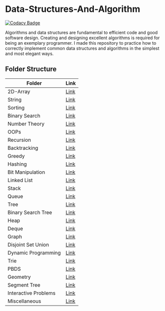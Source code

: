 # Data-Structures-And-Algorithm

[![Codacy Badge](https://api.codacy.com/project/badge/Grade/63b1e3a050eb4e6bb1c7c0862480b5cb)](https://app.codacy.com/gh/rudrakshi99/Data-Structures-And-Algorithm?utm_source=github.com&utm_medium=referral&utm_content=rudrakshi99/Data-Structures-And-Algorithm&utm_campaign=Badge_Grade)

Algorithms and data structures are fundamental to efficient code and good software design. Creating and designing excellent algorithms is required for being an exemplary programmer. I made this repository to practice how to correctly implement common data structures and algorithms in the simplest and most elegant ways.

## Folder Structure

| Folder               | Link                                                                                                     |
| -------------------- | -------------------------------------------------------------------------------------------------------- |
| 2D-Array             | [Link](https://github.com/rudrakshi99/Data-Structures-And-Algorithm/tree/master/2-D%20Array)             |
| String               | [Link](https://github.com/rudrakshi99/Data-Structures-And-Algorithm/tree/master/String)                  |
| Sorting              | [Link](https://github.com/rudrakshi99/Data-Structures-And-Algorithm/tree/master/sorting_algo)            |
| Binary Search        | [Link](https://github.com/rudrakshi99/Data-Structures-And-Algorithm/tree/master/Binary_Search)
| Number Theory        | [Link](https://github.com/rudrakshi99/Data-Structures-And-Algorithm/tree/master/Number_theory)           |
| OOPs                 | [Link](https://github.com/rudrakshi99/Data-Structures-And-Algorithm/tree/master/class)                   |
| Recursion            | [Link](https://github.com/rudrakshi99/Data-Structures-And-Algorithm/tree/master/Recursion)               |
| Backtracking         | [Link](https://github.com/rudrakshi99/Data-Structures-And-Algorithm/tree/master/Recursion_Advance)       |
| Greedy               | [Link](https://github.com/rudrakshi99/Data-Structures-And-Algorithm/tree/master/Greedy_Algo)             |
| Hashing              | [Link](https://github.com/rudrakshi99/Data-Structures-And-Algorithm/tree/master/Hashing)                 |
| Bit Manipulation     | [Link](https://github.com/rudrakshi99/Data-Structures-And-Algorithm/tree/master/Bit_manipulation)        |
| Linked List          | [Link](https://github.com/rudrakshi99/Data-Structures-And-Algorithm/tree/master/Linked_List)             |
| Stack                | [Link](https://github.com/rudrakshi99/Data-Structures-And-Algorithm/tree/master/Stack)                   |
| Queue                | [Link](https://github.com/rudrakshi99/Data-Structures-And-Algorithm/tree/master/Queue)                   |
| Tree                 | [Link](https://github.com/rudrakshi99/Data-Structures-And-Algorithm/tree/master/Tree)                    |
| Binary Search Tree   | [Link](https://github.com/rudrakshi99/Data-Structures-And-Algorithm/tree/master/Tree/Binary_Search_tree) |
| Heap                 | [Link](https://github.com/rudrakshi99/Data-Structures-And-Algorithm/tree/master/Heap)                    |
| Deque                | [Link](https://github.com/rudrakshi99/Data-Structures-And-Algorithm/tree/master/Deque)                   |
| Graph                | [Link](https://github.com/rudrakshi99/Data-Structures-And-Algorithm/tree/master/Graph)                   |
| Disjoint Set Union   | [Link](https://github.com/rudrakshi99/Data-Structures-And-Algorithm/tree/master/Graph/DSU)               |
| Dynamic Programming  | [Link](https://github.com/rudrakshi99/Data-Structures-And-Algorithm/tree/master/DP)                      |
| Trie                 | [Link](https://github.com/rudrakshi99/Data-Structures-And-Algorithm/tree/master/Trie)                    |
| PBDS                 | [Link](https://github.com/rudrakshi99/Data-Structures-And-Algorithm/tree/master/pbds)                    |
| Geometry             | [Link](https://github.com/rudrakshi99/Data-Structures-And-Algorithm/tree/master/Geometry)                |
| Segment Tree         | [Link](https://github.com/rudrakshi99/Data-Structures-And-Algorithm/tree/master/Tree/Segment_tree)       |
| Interactive Problems | [Link](https://github.com/rudrakshi99/Data-Structures-And-Algorithm/tree/master/Interactive_problem)     |
| Miscellaneous        | [Link](https://github.com/rudrakshi99/Data-Structures-And-Algorithm/tree/master/Extra_Algo)              |
